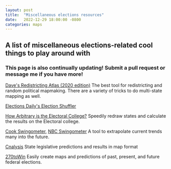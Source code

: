 ```yaml
---
layout: post
title:  "Miscellaneous elections resources"
date:   2022-12-29 18:00:00 -0800
categories: maps
---
```


## A list of miscellaneous elections-related cool things to play around with

### This page is also continually updating! Submit a pull request or message me if you have more!

[Dave's Redistricting Atlas (2020 edition)](https://davesredistricting.org) The best tool for redistricting and random political mapmaking. There are a variety of tricks to do multi-state mapping as well.
 
[Elections Daily's Election Shuffler](https://elections-daily.com/the-election-shuffler/)

[How Arbitrary is the Electoral College?](https://kevinhayeswilson.com/redraw/) Speedily redraw states and calculate the results on the Electoral college.

[Cook Swingometer](https://www.cookpolitical.com/swingometer), [NBC Swingometer](https://www.nbcnews.com/specials/swing-the-election/) A tool to extrapolate current trends many into the future.

[Cnalysis](https://www.cnalysis.com) State legislative predictions and results in map format

[270toWin](https://www.270towin.com/) Easily create maps and predictions of past, present, and future federal elections.